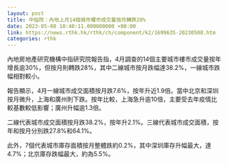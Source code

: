 ```yaml
---
layout: post
title: 中指院：內地上月14個城市樓市成交量按月轉跌28%
date: 2023-05-08 10:40:11.000000000 +08:00
link: https://news.rthk.hk/rthk/ch/component/k2/1699635-20230508.htm
categories: rthk
---
```


內地房地產研究機構中指研究院報告指，4月調查的14個主要城市樓市成交量按年增長逾30%，但按月則轉跌28%，其中二線城市按月跌幅達38.2%，一線城市跌幅相對較小。

報告顯示，4月一線城市成交面積按月跌7.6%，按年升近1.9倍。當中北京和深圳按月微升，上海和廣州則下跌。按年比較，上海急升逾10倍，主要受去年疫情比較基數較低影響；廣州升幅逾1.3倍。

二線代表城市成交面積按月跌38.2%，按年升2.1%。三線代表城市成交面積，按年和按月分別跌27.8%和64.1%。

此外，7個代表城市庫存面積按月整體跌約0.2%，其中深圳庫存升幅最大，達4.7%；北京庫存跌幅最大，約為5.5%。
